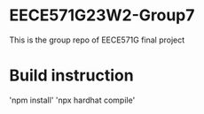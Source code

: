 # EECE571G23W2-Group7
This is the group repo of EECE571G final project

# Build instruction
'npm install'
'npx hardhat compile'
